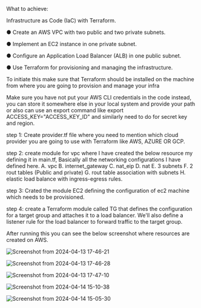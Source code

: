 What to achieve:

Infrastructure as Code (IaC) with Terraform.

● Create an AWS VPC with two public and two private subnets.

● Implement an EC2 instance in one private subnet.

● Configure an Application Load Balancer (ALB) in one public subnet.

● Use Terraform for provisioning and managing the infrastructure.




To initiate this make sure that Terraform should be installed on the machine from where you are going to provision and manage your infra

Make sure you have not put your AWS CLI credentials in the code instead, you can store it somewhere else in your local system and provide your path or also can use an export command like export ACCESS_KEY="ACCESS_KEY_ID" and similarly need to do for secret key and region.

step 1: Create provider.tf file where you need to mention which cloud provider you are going to use with Terraform like AWS, AZURE OR GCP.

step 2: create module for vpc where I have created the below resource my defining it in main.tf, Basically all the networking configurations I have defined here.
        A. vpc
        B. internet_gateway 
        C. nat_eip 
        D. nat 
        E. 3 subnets 
        F. 2 rout tables (Public and private) 
        G. rout table association with subnets 
        H. elastic load balance with ingress-egress rules.

step 3: Crated the module EC2 defining the configuration of ec2 machine which needs to be provisioned.

step 4: create a Terraform module called TG that defines the configuration for a target group and attaches it to a load balancer. We'll also define a listener rule for the load balancer to forward traffic to the target group.

After running this you can see the below screenshot where resources are created on AWS.

![Screenshot from 2024-04-13 17-46-21](https://github.com/Akash-29-1995/terraform/assets/45091399/7729535c-1f1f-470e-b65a-4077914b67cc)

![Screenshot from 2024-04-13 17-46-28](https://github.com/Akash-29-1995/terraform/assets/45091399/d007a702-a2c6-4145-b726-a51fc7bdabf8)

![Screenshot from 2024-04-13 17-47-10](https://github.com/Akash-29-1995/terraform/assets/45091399/7972e87d-b333-4418-96bd-190749538941)

![Screenshot from 2024-04-14 15-10-38](https://github.com/Akash-29-1995/terraform/assets/45091399/97710ebb-fadc-4d13-989c-b4fc8dab0546)

![Screenshot from 2024-04-14 15-05-30](https://github.com/Akash-29-1995/terraform/assets/45091399/23faaf70-3ae3-41fc-bb31-b0c00e281f6d)

